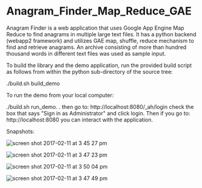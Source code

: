 # Anagram_Finder_Map_Reduce_GAE

Anagram Finder is a web application that uses Google App Engine Map Reduce to find anagrams in multiple large text files. 
It has a python backend (webapp2 framework) and utilizes GAE map, shuffle, reduce mechanism to find and retrieve anagrams.
An archive consisting of more than hundred thousand words in different text files was used as sample input.

To build the library and the demo application, run the provided build script as follows from within the python sub-directory of the source tree:

./build.sh build_demo

To run the demo from your local computer:

./build.sh run_demo. .
then go to: http://localhost:8080/_ah/login
check the box that says "Sign in as Administrator" and click login.
Then if you go to: http://localhost:8080 you can interact with the  application.

Snapshots:

![screen shot 2017-02-11 at 3 45 27 pm](https://cloud.githubusercontent.com/assets/14020237/22866730/f2fafd74-f12f-11e6-9295-747bc1b2f085.png)

![screen shot 2017-02-11 at 3 47 23 pm](https://cloud.githubusercontent.com/assets/14020237/22866731/fac359e8-f12f-11e6-9575-b3dce78a9cc2.png)


![screen shot 2017-02-11 at 3 50 04 pm](https://cloud.githubusercontent.com/assets/14020237/22866733/ffcaf432-f12f-11e6-9846-4a29ac54a7bb.png)

![screen shot 2017-02-11 at 3 47 49 pm](https://cloud.githubusercontent.com/assets/14020237/22866739/0ad131de-f130-11e6-8c53-b489839f27f3.png)

